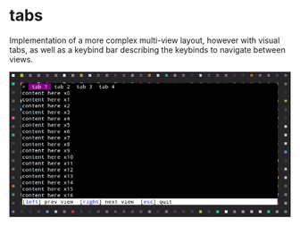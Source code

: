 # tabs

Implementation of a more complex multi-view layout, however with visual tabs, as
well as a keybind bar describing the keybinds to navigate between views.

![Screenshot](screenshot.gif)

